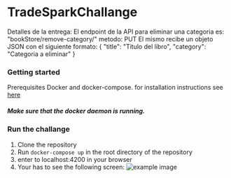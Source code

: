 # TradeSparkChallange

Detalles de la entrega:
El endpoint de la API para eliminar una categoria es:
  "bookStore/remove-category/" metodo: PUT
El mismo recibe un objeto JSON con el siguiente formato:
{
"title": "Titulo del libro",
"category": "Categoria a eliminar"
}

### Getting started

Prerequisites
Docker and docker-compose. for installation instructions see [here](https://docs.docker.com/install/)

##### Make sure that the docker daemon is running.


### Run the challange
1. Clone the repository
2. Run `docker-compose up` in the root directory of the repository
3. enter to localhost:4200 in your browser
4. Your has to see the following screen:
![example image](images/main_screen.png)

